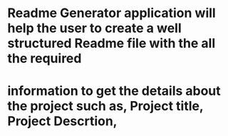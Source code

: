# Readme Generator application will help the user to create a well structured Readme file with the all the required 
# information to get the details about the project such as,  Project title, Project Descrtion,